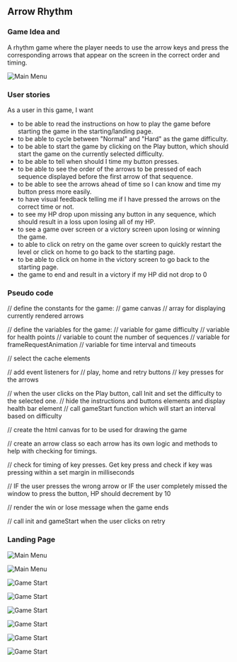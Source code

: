 ## Arrow Rhythm
### Game Idea and 
A rhythm game where the player needs to use the arrow keys and press the corresponding arrows that appear on the screen in the correct order and timing.

![Main Menu](./plan/Untitled-2024-10-01-0944.png)

### User stories
As a user in this game, I want

- to be able to read the instructions on how to play the game before starting the game in the starting/landing page.
- to be able to cycle between "Normal" and "Hard" as the game difficulty.
- to be able to start the game by clicking on the Play button, which should start the game on the currently selected difficulty.
- to be able to tell when should I time my button presses.
- to be able to see the order of the arrows to be pressed of each sequence displayed before the first arrow of that sequence.
- to be able to see the arrows ahead of time so I can know and time my button press more easily.
- to have visual feedback telling me if I have pressed the arrows on the correct time or not.
- to see my HP drop upon missing any button in any sequence, which should result in a loss upon losing all of my HP.
- to see a game over screen or a victory screen upon losing or winning the game.
- to able to click on retry on the game over screen to quickly restart the level or click on home to go back to the starting page.
- to be able to click on home in the victory screen to go back to the starting page.
- the game to end and result in a victory if my HP did not drop to 0

### Pseudo code

// define the constants for the game:
  // game canvas
  // array for displaying currently rendered arrows

// define the variables for the game:
  // variable for game difficulty
  // variable for health points
  // variable to count the number of sequences
  // variable for frameRequestAnimation
  // variable for time interval and timeouts

// select the cache elements

// add event listeners for 
  // play, home and retry buttons
  // key presses for the arrows

// when the user clicks on the Play button, call Init and set the difficulty to the selected one.
  // hide the instructions and buttons elements and display health bar element
  // call gameStart function which will start an interval based on difficulty

// create the html canvas for to be used for drawing the game

// create an arrow class so each arrow has its own logic and methods to help with checking for timings.

// check for timing of key presses. Get key press and check if key was pressing within a set margin in milliseconds

// IF the user presses the wrong arrow or IF the user completely missed the window to press the button, HP should decrement by 10

// render the win or lose message when the game ends 

// call init and gameStart when the user clicks on retry

### Landing Page
![Main Menu](./assets/home.png)

![Main Menu](./assets/home.png)

![Game Start](./assets/start.png)

![Game Start](./assets/health.png)

![Game Start](./assets/correct.png)

![Game Start](./assets/early.png)

![Game Start](./assets/victory.png)

![Game Start](./assets/lose.png)